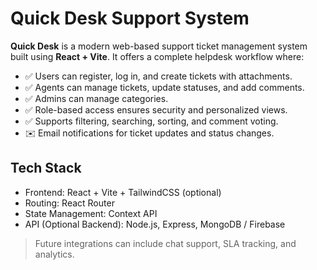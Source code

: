 # Quick Desk Support System

**Quick Desk** is a modern web-based support ticket management system built using **React + Vite**. It offers a complete helpdesk workflow where:

- ✅ Users can register, log in, and create tickets with attachments.
- ✅ Agents can manage tickets, update statuses, and add comments.
- ✅ Admins can manage categories.
- ✅ Role-based access ensures security and personalized views.
- ✅ Supports filtering, searching, sorting, and comment voting.
- ✉️ Email notifications for ticket updates and status changes.

## Tech Stack
- Frontend: React + Vite + TailwindCSS (optional)
- Routing: React Router
- State Management: Context API
- API (Optional Backend): Node.js, Express, MongoDB / Firebase

> Future integrations can include chat support, SLA tracking, and analytics.

